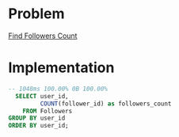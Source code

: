 # Problem

[Find Followers Count](https://leetcode.com/problems/find-followers-count/)

# Implementation

```sql
-- 1048ms 100.00% 0B 100.00%
  SELECT user_id, 
         COUNT(follower_id) as followers_count
    FROM Followers
GROUP BY user_id
ORDER BY user_id;
```
